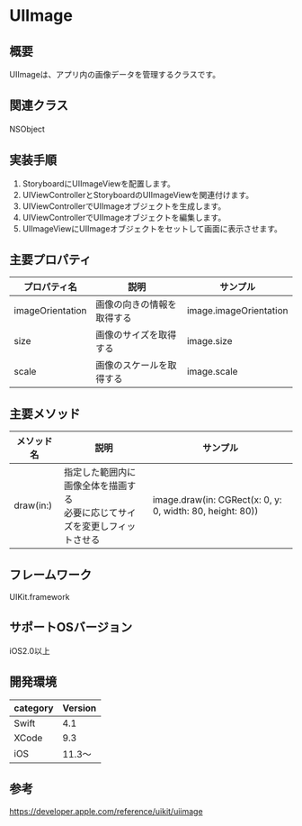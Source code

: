 # UIImage

## 概要
UIImageは、アプリ内の画像データを管理するクラスです。

## 関連クラス
NSObject
　
## 実装手順
1. StoryboardにUIImageViewを配置します。
2. UIViewControllerとStoryboardのUIImageViewを関連付けます。
3. UIViewControllerでUIImageオブジェクトを生成します。
4. UIViewControllerでUIImageオブジェクトを編集します。
5. UIImageViewにUIImageオブジェクトをセットして画面に表示させます。

## 主要プロパティ

|プロパティ名|説明|サンプル|
|---|---|---|
|imageOrientation | 画像の向きの情報を取得する | image.imageOrientation |
|size | 画像のサイズを取得する | image.size |
|scale | 画像のスケールを取得する | image.scale |

## 主要メソッド

|メソッド名|説明|サンプル|
|---|---|---|
|draw(in:) | 指定した範囲内に画像全体を描画する <br> 必要に応じてサイズを変更しフィットさせる | image.draw(in: CGRect(x: 0, y: 0, width: 80, height: 80)) |

## フレームワーク
UIKit.framework

## サポートOSバージョン
iOS2.0以上

## 開発環境
|category | Version|
|---|---|
| Swift | 4.1 |
| XCode | 9.3 |
| iOS | 11.3〜 |

## 参考
https://developer.apple.com/reference/uikit/uiimage
